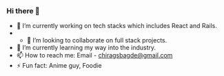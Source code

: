### Hi there 👋

<!--
**chiragbagde/chiragbagde** is a ✨ _special_ ✨ repository because its `README.md` (this file) appears on your GitHub profile.

Here are some ideas to get you started:
-->

- 🔭 I’m currently working on tech stacks which includes React and Rails.
- - 👯 I’m looking to collaborate on full stack projects.
- 🌱 I’m currently learning my way into the industry.
- 📫 How to reach me: Email - chiragsbagde@gmail.com
- ⚡ Fun fact: Anime guy, Foodie
